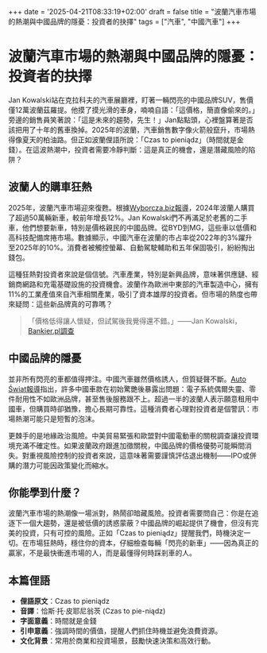 +++
date = '2025-04-21T08:33:19+02:00'
draft = false
title = "波蘭汽車市場的熱潮與中國品牌的隱憂：投資者的抉擇"
tags = ["汽車", "中國汽車"]
+++

# 波蘭汽車市場的熱潮與中國品牌的隱憂：投資者的抉擇

Jan Kowalski站在克拉科夫的汽車展廳裡，盯著一輛閃亮的中國品牌SUV，售價僅12萬波蘭茲羅提。他摸了摸光滑的車身，喃喃自語：「這價格，簡直像偷來的。」旁邊的銷售員笑著說：「這是未來的趨勢，先生！」Jan點點頭，心裡盤算著是否該把用了十年的舊車換掉。2025年的波蘭，汽車銷售數字像火箭般竄升，市場熱得像夏天的柏油路。但正如波蘭俚語所說：「Czas to pieniądz」（時間就是金錢）。在這波熱潮中，投資者需要冷靜判斷：這是真正的機會，還是潛藏風險的陷阱？

## 波蘭人的購車狂熱

2025年，波蘭汽車市場迎來復甦。根據[Wyborcza.biz報導](https://wyborcza.biz/biznes/7,156481,31864330,polacy-ruszyli-kupowac-samochody-kowalski-zamienia-uzywanego.html)，2024年波蘭人購買了超過50萬輛新車，較前年增長12%。Jan Kowalski們不再滿足於老舊的二手車，他們想要新車，特別是價格親民的中國品牌。從BYD到MG，這些車以低價和高科技配備席捲市場。數據顯示，中國汽車在波蘭的市占率從2022年的3%躍升至2025年的10%。消費者被觸控螢幕、自動駕駛輔助和五年保固吸引，紛紛掏出錢包。

這種狂熱對投資者來說是個信號。汽車產業，特別是新興品牌，意味著供應鏈、經銷商網路和充電基礎設施的投資機會。波蘭作為歐洲中東部的汽車製造中心，擁有11%的工業產值來自汽車相關產業，吸引了資本雄厚的投資者。但市場的熱度也帶來疑問：這些新品牌真的可靠嗎？

> 「價格低得讓人懷疑，但試駕後我覺得還不錯。」——Jan Kowalski，[Bankier.pl調查](https://www.bankier.pl/moto/wiadomosc/Ponad-polowa-Polakow-nie-mialaby-obaw-przed-wypozyczeniem-chinskiego-auta-8925380.html)

## 中國品牌的隱憂

並非所有閃亮的車都值得押注。中國汽車雖然價格誘人，但質疑聲不斷。[Auto Świat報導](https://www.auto-swiat.pl/wiadomosci/aktualnosci/przyjrzalem-sie-chinskim-samochodom-na-razie-wole-cos-normalnego/t0gmytj)指出，許多中國車款在初始驚艷後暴露出問題：電子系統偶爾失靈、零件耐用性不如歐洲品牌，甚至售後服務跟不上。超過一半的波蘭人表示願意租用中國車，但購買時卻猶豫，擔心長期可靠性。這種消費者心理對投資者是個警訊：市場熱潮可能只是短暫的泡沫。

更棘手的是地緣政治風險。中美貿易緊張和歐盟對中國電動車的關稅調查讓投資環境充滿不確定性。如果波蘭政府跟進加徵關稅，中國品牌的價格優勢可能瞬間消失。對重視風險控制的投資者來說，這意味著需要謹慎評估退出機制——IPO或併購的潛力可能因政策變化而縮水。

## 你能學到什麼？

波蘭汽車市場的熱潮像一場派對，熱鬧卻暗藏風險。投資者需要問自己：你是在追逐下一個大趨勢，還是被低價的誘惑蒙蔽？中國品牌的崛起提供了機會，但沒有完美的投資，只有可控的風險。正如「Czas to pieniądz」提醒我們，時機決定一切。在市場狂熱時，穩住你的資本，仔細檢查每輛「閃亮的新車」——因為真正的贏家，不是最快衝進市場的人，而是最懂得何時踩剎車的人。

## 本篇俚語
- **俚語原文**：Czas to pieniądz  
- **音譯**：恰斯·托·皮耶尼翁茨 (Czas to pie-niądz)  
- **字面意義**：時間就是金錢  
- **引申意義**：強調時間的價值，提醒人們抓住時機並避免浪費資源。  
- **文化背景**：常用於商業和投資場景，鼓勵快速決策和高效行動。